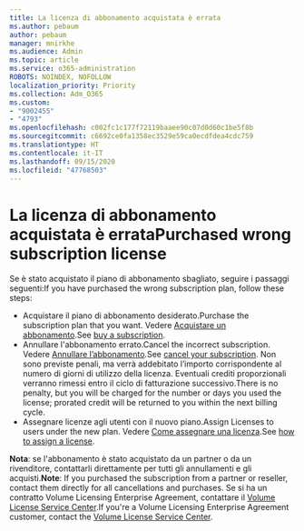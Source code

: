 ```yaml
---
title: La licenza di abbonamento acquistata è errata
ms.author: pebaum
author: pebaum
manager: mnirkhe
ms.audience: Admin
ms.topic: article
ms.service: o365-administration
ROBOTS: NOINDEX, NOFOLLOW
localization_priority: Priority
ms.collection: Adm_O365
ms.custom:
- "9002455"
- "4793"
ms.openlocfilehash: c002fc1c177f72119baaee90c07d0d60c1be5f8b
ms.sourcegitcommit: c6692ce0fa1358ec3529e59ca0ecdfdea4cdc759
ms.translationtype: HT
ms.contentlocale: it-IT
ms.lasthandoff: 09/15/2020
ms.locfileid: "47768503"
---
```

# <a name="purchased-wrong-subscription-license"></a><span data-ttu-id="bf15f-102">La licenza di abbonamento acquistata è errata</span><span class="sxs-lookup"><span data-stu-id="bf15f-102">Purchased wrong subscription license</span></span>

<span data-ttu-id="bf15f-103">Se è stato acquistato il piano di abbonamento sbagliato, seguire i passaggi seguenti:</span><span class="sxs-lookup"><span data-stu-id="bf15f-103">If you have purchased the wrong subscription plan, follow these steps:</span></span>

- <span data-ttu-id="bf15f-104">Acquistare il piano di abbonamento desiderato.</span><span class="sxs-lookup"><span data-stu-id="bf15f-104">Purchase the subscription plan that you want.</span></span> <span data-ttu-id="bf15f-105">Vedere [Acquistare un abbonamento](https://docs.microsoft.com/alchemyinsights/buy-a-subscription-to-office-365-for-business).</span><span class="sxs-lookup"><span data-stu-id="bf15f-105">See [buy a subscription](https://docs.microsoft.com/alchemyinsights/buy-a-subscription-to-office-365-for-business).</span></span>
- <span data-ttu-id="bf15f-106">Annullare l'abbonamento errato.</span><span class="sxs-lookup"><span data-stu-id="bf15f-106">Cancel the incorrect subscription.</span></span> <span data-ttu-id="bf15f-107">Vedere [Annullare l’abbonamento](https://docs.microsoft.com/alchemyinsights/canceling-your-office-365-subscription).</span><span class="sxs-lookup"><span data-stu-id="bf15f-107">See [cancel your subscription](https://docs.microsoft.com/alchemyinsights/canceling-your-office-365-subscription).</span></span>
<span data-ttu-id="bf15f-108">Non sono previste penali, ma verrà addebitato l’importo corrispondente al numero di giorni di utilizzo della licenza. Eventuali crediti proporzionali verranno rimessi entro il ciclo di fatturazione successivo.</span><span class="sxs-lookup"><span data-stu-id="bf15f-108">There is no penalty, but you will be charged for the number or days you used the license; prorated credit will be returned to you within the next billing cycle.</span></span>
- <span data-ttu-id="bf15f-109">Assegnare licenze agli utenti con il nuovo piano.</span><span class="sxs-lookup"><span data-stu-id="bf15f-109">Assign Licenses to users under the new plan.</span></span> <span data-ttu-id="bf15f-110">Vedere [Come assegnare una licenza](https://docs.microsoft.com/alchemyinsights/how-to-assign-a-license-to-a-user).</span><span class="sxs-lookup"><span data-stu-id="bf15f-110">See [how to assign a license](https://docs.microsoft.com/alchemyinsights/how-to-assign-a-license-to-a-user).</span></span>

<span data-ttu-id="bf15f-111">**Nota**: se l'abbonamento è stato acquistato da un partner o da un rivenditore, contattarli direttamente per tutti gli annullamenti e gli acquisti.</span><span class="sxs-lookup"><span data-stu-id="bf15f-111">**Note**: If you purchased the subscription from a partner or reseller, contact them directly for all cancellations and purchases.</span></span> <span data-ttu-id="bf15f-112">Se si ha un contratto Volume Licensing Enterprise Agreement, contattare il [Volume License Service Center](https://support.microsoft.com/help/4471406/how-to-contact-the-microsoft-volume-licensing-service-center).</span><span class="sxs-lookup"><span data-stu-id="bf15f-112">If you're a Volume Licensing Enterprise Agreement customer, contact the [Volume License Service Center](https://support.microsoft.com/help/4471406/how-to-contact-the-microsoft-volume-licensing-service-center).</span></span>
